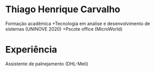 # Thiago Henrique Carvalho

Formação acadêmica
+Tecnologia em analise e desenvolvimento de sistemas (UNINOVE 2020)
+Pscote office (MicroWorld)

# Experiência

Assistente de palnejamento (DHL-Meli)
